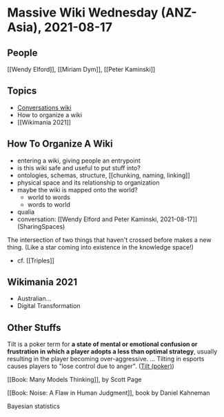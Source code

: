 # Massive Wiki Wednesday (ANZ-Asia), 2021-08-17

## People

[[Wendy Elford]], [[Miriam Dym]], [[Peter Kaminski]]

## Topics

- [Conversations wiki](https://github.com/Knowledge-Commons/conversations)
- How to organize a wiki
- [[Wikimania 2021]]

## How To Organize A Wiki

- entering a wiki, giving people an entrypoint
- is this wiki safe and useful to put stuff into?
- ontologies, schemas, structure, [[chunking, naming, linking]]
- physical space and its relationship to organization
- maybe the wiki is mapped onto the world?
	- world to words
	- words to world
- qualia
- conversation: [[Wendy Elford and Peter Kaminski, 2021-08-17]] (SharingSpaces)

The intersection of two things that haven't crossed before makes a new thing. (Like a star coming into existence in the knowledge space!)
- cf. [[Triples]]

## Wikimania 2021

- Australian...
- Digital Transformation

## Other Stuffs

Tilt is a poker term for **a state of mental or emotional confusion or frustration in which a player adopts a less than optimal strategy**, usually resulting in the player becoming over-aggressive. ... Tilting in esports causes players to "lose control due to anger". ([Tilt (poker)](https://en.wikipedia.org/wiki/Tilt_(poker)))

[[Book: Many Models Thinking]], by Scott Page

[[Book: Noise: A Flaw in Human Judgment]], book by Daniel Kahneman

Bayesian statistics
